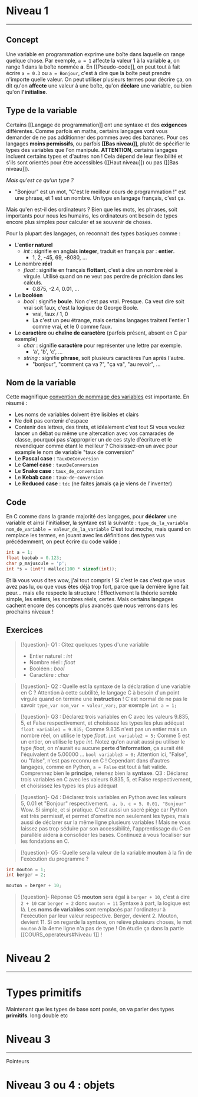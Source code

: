 # Niveau 1
---
## Concept
Une variable en programmation exprime une boîte dans laquelle on range quelque chose.
Par exemple, `a = 1` affecte la valeur 1 à la variable **a**, on range 1 dans la boîte nommée **a**.
En [[Pseudo-code]], on peut tout à fait écrire `a = 0.3` ou `a = Bonjour`, c'est à dire que la boîte peut prendre n'importe quelle valeur.
On peut utiliser plusieurs termes pour décrire ça, on dit qu'on **affecte** une valeur à une boîte, qu'on **déclare** une variable, ou bien qu'on **l'initialise**.

## Type de la variable
Certains [[Langage de programmation]] ont une syntaxe et des **exigences** différentes.
Comme parfois en maths, certains langages vont vous demander de ne pas additionner des pommes avec des bananes.
Pour ces langages **moins permissifs**, ou parfois **[[Bas niveau]]**, plutôt de spécifier le types des variables que l'on manipule.
**ATTENTION**, certains langages incluent certains types et d'autres non ! Cela dépend de leur flexibilité et s'ils sont orientés pour être accessibles ([[Haut niveau]]) ou pas ([[Bas niveau]]).

*Mais qu'est ce qu'un type ?*
- "Bonjour" est un mot, "C'est le meilleur cours de programmation !" est une phrase, et 1 est un nombre. Un type en langage français, c'est ça.

Mais qu'en est-il des ordinateurs ?
Bien que les mots, les phrases, soit importants pour nous les humains, les ordinateurs ont besoin de types encore plus simples pour calculer et se souvenir de choses.

Pour la plupart des langages, on reconnait des types basiques comme :
- L'**entier naturel**
	- *int* : signifie en anglais **integer**, traduit en français par : **entier**.
		- 1, 2, -45, 69, -8080, ...
- Le nombre **réel**
	- *float* : signifie en français **flottant**, c'est à dire un nombre réel à virgule. Utilisé quand on ne veut pas perdre de précision dans les calculs.
		- 0.875, -2.4, 0.01, ...
- Le **booléen**
	- *bool* : signifie **boule**. Non c'est pas vrai. Presque. Ca veut dire soit vrai soit faux, c'est la logique de George Boole.
		- vrai, faux / 1, 0
		- La c'est un peu étrange, mais certains langages traitent l'entier 1 comme vrai, et le 0 comme faux.
- Le **caractère** ou **chaîne de caractère** (parfois présent, absent en C par exemple)
	- *char* : signifie **caractère** pour représenter une lettre par exemple.
		- 'a', 'b', 'c', ...
	- *string* : signifie **phrase**, soit plusieurs caractères l'un après l'autre.
		- "bonjour", "comment ça va ?", "ça va", "au revoir", ...

## Nom de la variable
Cette magnifique [convention de nommage des variables](https://en.wikipedia.org/wiki/Naming_convention_(programming)) est importante. En résumé :
- Les noms de variables doivent être lisibles et clairs
- Ne doit pas contenir d'espace
- Contenir des lettres, des tirets, et idéalement c'est tout
Si vous voulez lancer un débat ou même une altercation avec vos camarades de classe, pourquoi pas s'approprier un de ces style d'écriture et le revendiquer comme étant le meilleur ? Choisissez-en un avec pour example le nom de variable "taux de conversion"
- Le **Pascal case** : `TauxDeConversion`
- Le **Camel case** : `tauxDeConversion`
- Le **Snake case** : `taux_de_conversion`
- Le **Kebab case** : `taux-de-conversion`
- Le **Reduced case** : `tdc` (ne faites jamais ça je viens de l'inventer)

## Code
En C comme dans la grande majorité des langages, pour **déclarer** une variable et ainsi l'initialiser, la syntaxe est la suivante :
`type_de_la_variable nom_de_variable = valeur_de_la_variable`
C'est tout moche, mais quand on remplace les termes, en jouant avec les définitions des types vus précédemment, on peut écrire du code valide :
```c
int a = 1;
float baobab = 0.123;
char p_majuscule = 'p';
int *s = (int*) malloc(100 * sizeof(int));
```
Et là vous vous dites wow, j'ai tout compris ! Si c'est le cas c'est que vous avez pas lu, ou que vous êtes déjà trop fort, parce que la dernière ligne fait peur... mais elle respecte la structure !
Effectivement la théorie semble simple, les entiers, les nombres réels, certes. Mais certains langages cachent encore des concepts plus avancés que nous verrons dans les prochains niveaux !
## Exercices
> [!question]- Q1 : Citez quelques types d'une variable
> - Entier naturel : *int*
> - Nombre réel : *float*
> - Booléen : *bool*
> - Caractère : *char*

> [!question]- Q2 : Quelle est la syntaxe de la déclaration d'une variable en C ?
> Attention à cette subtilité, le langage C à besoin d'un point virgule quand on termine une **instruction** ! C'est normal de ne pas le savoir
> `type_var nom_var = valeur_var;`, par exemple `int a = 1;`

> [!question]- Q3 : Déclarez trois variables en C avec les valeurs 9.835, 5, et False respectivement, et choisissez les types les plus adéquat
> `float variable1 = 9.835;`
> 	Comme 9.835 n'est pas un entier mais un nombre réel, on utilise le type *float*.
> `int variable2 = 5;`
> 	Comme 5 est un entier, on utilise le type *int*. Notez qu'on aurait aussi pu utiliser le type *float*, on n'aurait eu aucune **perte d'information**, ça aurait été l'équivalent de 5.00000 ...
> `bool variable3 = 0;`
> 	Attention ici, "False", ou "false", n'est pas reconnu en C ! Cependant dans d'autres langages, comme en Python, `a = False` est tout à fait valide. Comprennez bien le **principe**, retenez bien la **syntaxe**.
Q3 : Déclarez trois variables en C avec les valeurs 9.835, 5, et False respectivement, et choisissez les types les plus adéquat

> [!question]- Q4 : Déclarez trois variables en Python avec les valeurs 5, 0.01 et "Bonjour" respectivement.
> ` a, b, c = 5, 0.01, "Bonjour"`
> Wow. Si simple, et si pratique. C'est aussi un sacré piège car Python est très permissif, et permet d'omettre non seulement les types, mais aussi de déclarer sur la même ligne plusieurs variables !
> Mais ne vous laissez pas trop séduire par son accessibilité, l'apprentissage du C en parallèle aidera à consolider les bases. Continuez à vous focaliser sur les fondations en C.

> [!question]- Q5 : Quelle sera la valeur de la variable **mouton** à la fin de l'exécution du programme ?
```c
int mouton = 1;
int berger = 2;

mouton = berger + 10;
```
> [!question]- Réponse Q5
> **mouton** sera égal à `berger + 10`, c'est à dire `2 + 10` car `berger = 2` donc `mouton = 11`
> Syntaxe à part, la logique est là. Les **noms de variables** sont remplacés par l'ordinateur à l'exécution par leur valeur respective. Berger, devient 2. Mouton, devient 11.
> Si on regarde la syntaxe, on relève plusieurs choses, le mot `mouton` à la 4eme ligne n'a pas de type ! On étudie ça dans la partie [[COURS_operateurs#Niveau 1]] !



# Niveau 2
---
# Types primitifs
Maintenant que les types de base sont posés, on va parler des types **primitifs**.
long double etc

# Niveau 3
---
Pointeurs


# Niveau 3 ou 4 : objets